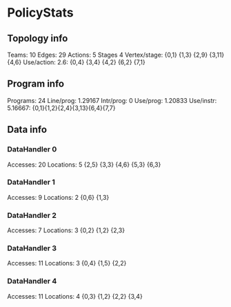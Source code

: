 # PolicyStats
## Topology info
Teams:		10
Edges:		29
Actions:	5
Stages		4
Vertex/stage:	{0,1} {1,3} {2,9} {3,11} {4,6} 
Use/action:	2.6: {0,4} {3,4} {4,2} {6,2} {7,1} 

## Program info
Programs:	24
Line/prog:	1.29167
Intr/prog:	0
Use/prog:	1.20833
Use/instr:	5.16667: {0,1}{1,2}{2,4}{3,13}{6,4}{7,7}

## Data info

### DataHandler 0
Accesses:	20
Locations:	5
{2,5} {3,3} {4,6} {5,3} {6,3} 

### DataHandler 1
Accesses:	9
Locations:	2
{0,6} {1,3} 

### DataHandler 2
Accesses:	7
Locations:	3
{0,2} {1,2} {2,3} 

### DataHandler 3
Accesses:	11
Locations:	3
{0,4} {1,5} {2,2} 

### DataHandler 4
Accesses:	11
Locations:	4
{0,3} {1,2} {2,2} {3,4} 